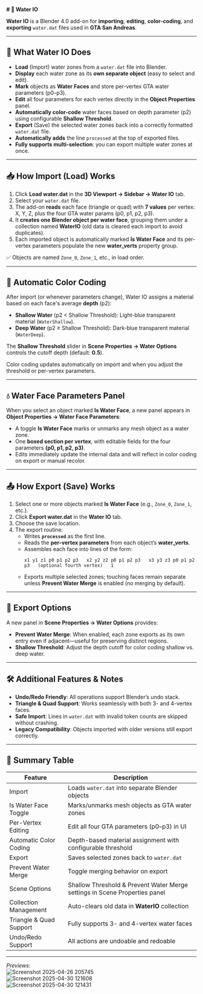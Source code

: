 **# 📄 Water IO**  

**Water IO** is a Blender 4.0 add-on for **importing**, **editing**, **color-coding**, and **exporting** `water.dat` files used in **GTA San Andreas**.

---

## 🎯 What Water IO Does

- **Load** (Import) water zones from a `water.dat` file into Blender.  
- **Display** each water zone as its **own separate object** (easy to select and edit).  
- **Mark** objects as **Water Faces** and store per-vertex GTA water parameters (p0–p3).  
- **Edit** all four parameters for each vertex directly in the **Object Properties** panel.  
- **Automatically color-code** water faces based on depth parameter (p2) using configurable **Shallow Threshold**.  
- **Export** (Save) the selected water zones back into a correctly formatted `water.dat` file.  
- **Automatically adds** the line `processed` at the top of exported files.  
- **Fully supports multi-selection**: you can export multiple water zones at once.

---

## 📥 How Import (Load) Works

1. Click **Load water.dat** in the **3D Viewport → Sidebar → Water IO** tab.  
2. Select your `water.dat` file.  
3. The add-on **reads** each face (triangle or quad) with **7 values** per vertex: X, Y, Z, plus the four GTA water params (p0, p1, p2, p3).  
4. It **creates one Blender object per water face**, grouping them under a collection named **WaterIO** (old data is cleared each import to avoid duplicates).  
5. Each imported object is automatically marked **Is Water Face** and its per-vertex parameters populate the new **water_verts** property group.  

✅ Objects are named `Zone_0`, `Zone_1`, etc., in load order.  

---

## 🎨 Automatic Color Coding

After import (or whenever parameters change), Water IO assigns a material based on each face's average **depth** (p2):  

- **Shallow Water** (p2 &lt; Shallow Threshold): Light-blue transparent material (`WaterShallow`).  
- **Deep Water** (p2 ≥ Shallow Threshold): Dark-blue transparent material (`WaterDeep`).  

The **Shallow Threshold** slider in **Scene Properties → Water Options** controls the cutoff depth (default: **0.5**).  

Color coding updates automatically on import and when you adjust the threshold or per-vertex parameters.

---

## 💧 Water Face Parameters Panel

When you select an object marked **Is Water Face**, a new panel appears in **Object Properties → Water Face Parameters**:

- A toggle **Is Water Face** marks or unmarks any mesh object as a water zone.  
- One **boxed section per vertex**, with editable fields for the four parameters **(p0, p1, p2, p3)**.  
- Edits immediately update the internal data and will reflect in color coding on export or manual recolor.

---

## 📤 How Export (Save) Works

1. Select one or more objects marked **Is Water Face** (e.g., `Zone_0`, `Zone_1`, etc.).  
2. Click **Export water.dat** in the **Water IO** tab.  
3. Choose the save location.  
4. The export routine:  
   - Writes **`processed`** as the first line.  
   - Reads the **per-vertex parameters** from each object’s **water_verts**.  
   - Assembles each face into lines of the form:  
     ```  
     x1 y1 z1 p0 p1 p2 p3   x2 y2 z2 p0 p1 p2 p3   x3 y3 z3 p0 p1 p2 p3   (optional fourth vertex)   1  
     ```  
   - Exports multiple selected zones; touching faces remain separate unless **Prevent Water Merge** is enabled (no merging by default).

---

## 🔧 Export Options

A new panel in **Scene Properties → Water Options** provides:

- **Prevent Water Merge**: When enabled, each zone exports as its own entry even if adjacent—useful for preserving distinct regions.
- **Shallow Threshold**: Adjust the depth cutoff for color coding shallow vs. deep water.

---

## 🛠️ Additional Features & Notes

- **Undo/Redo Friendly**: All operations support Blender’s undo stack.  
- **Triangle & Quad Support**: Works seamlessly with both 3- and 4-vertex faces.  
- **Safe Import**: Lines in `water.dat` with invalid token counts are skipped without crashing.  
- **Legacy Compatibility**: Objects imported with older versions still export correctly.  

---

## 📝 Summary Table

| Feature                   | Description                                                                |
|---------------------------|----------------------------------------------------------------------------|
| Import                    | Loads `water.dat` into separate Blender objects                            |
| Is Water Face Toggle      | Marks/unmarks mesh objects as GTA water zones                              |
| Per-Vertex Editing        | Edit all four GTA parameters (p0–p3) in UI                                 |
| Automatic Color Coding    | Depth-based material assignment with configurable threshold                |
| Export                    | Saves selected zones back to `water.dat`                                   |
| Prevent Water Merge       | Toggle merging behavior on export                                          |
| Scene Options             | Shallow Threshold & Prevent Water Merge settings in Scene Properties panel |
| Collection Management     | Auto-clears old data in **WaterIO** collection                             |
| Triangle & Quad Support   | Fully supports 3- and 4-vertex water faces                                 |
| Undo/Redo Support         | All actions are undoable and redoable                                       |

---

_Previews_:  
![Screenshot 2025-04-26 205745](https://github.com/user-attachments/assets/5c929e8e-bb5a-478b-91e1-d1778aac194f)  
![Screenshot 2025-04-30 121608](https://github.com/user-attachments/assets/ae085fa9-73e5-42c5-b5e9-b729b170b6b9)  
![Screenshot 2025-04-30 121431](https://github.com/user-attachments/assets/451ca51a-a9ef-4f20-a121-52aa86fa1efb)
